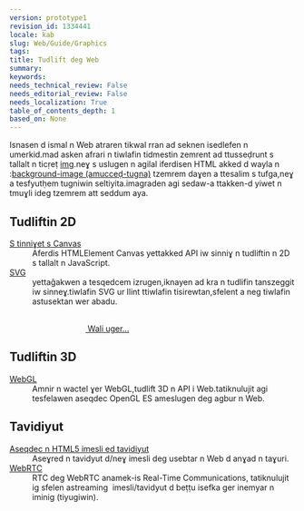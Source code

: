 ```yaml
---
version: prototype1
revision_id: 1334441
locale: kab
slug: Web/Guide/Graphics
tags: 
title: Tudlift deg Web
summary: 
keywords: 
needs_technical_review: False
needs_editorial_review: False
needs_localization: True
table_of_contents_depth: 1
based_on: None
---
```

<p>Isnasen d ismal n Web atraren tikwal rran ad seknen isedlefen n umerkid.mad asken afrari n tiwlafin tidmestin zemrent ad ttusseḍrunt s tallalt n ticṛeṭ <a charset="https://developer.mozilla.org/en-US/docs/Web/HTML/Element/img" href="https://developer.mozilla.org/en-US/docs/Web/HTML/Element/img">img</a>.neɣ s uslugen n agilal iferdisen HTML akked d wayla n :<a charset="https://developer.mozilla.org/en-US/docs/Web/CSS/background-image" href="https://developer.mozilla.org/en-US/docs/Web/CSS/background-image">background-image (amucceḍ-tugna)</a> tzemrem daɣen a ttesalim s tufga,neɣ a tesfyutḥem tugniwin seltiyita.imagraden agi sedaw-a ttakken-d yiwet n tmuɣli ideg tzemrem att seddum aya.&nbsp;<a charset="https://developer.mozilla.org/en-US/docs/Web/CSS/background-image" href="https://developer.mozilla.org/en-US/docs/Web/CSS/background-image"> </a></p>

<div class="row topicpage-table">
<div class="section">
<h2 class="Documentation" id="Tudliftin_2D">Tudliftin 2D</h2>

<dl>
 <dt><a href="/en-US/docs/HTML/Canvas">S tinniɣet s Canvas </a></dt>
 <dd>Aferdis HTMLElement Canvas yettakked API iw sinniɣ n tudliftin n 2D s tallalt n JavaScript.</dd>
 <dt><a href="/en-US/docs/Web/SVG">SVG</a></dt>
 <dd>yettaǧakwen a tesqedcem izrugen,iknayen ad kra n tudlifin tanszeggit iw sinneɣ.tiwlafin SVG ur llint ttiwlafin tisirewtan,sfelent a neg tiwlafin astusektan wer abadu.</dd>
</dl>

<p>&nbsp;&nbsp;&nbsp;&nbsp;&nbsp;&nbsp;&nbsp;&nbsp;&nbsp;&nbsp;&nbsp;&nbsp;&nbsp;&nbsp;&nbsp;&nbsp;&nbsp;&nbsp;&nbsp;&nbsp;&nbsp;&nbsp;&nbsp;&nbsp;&nbsp;&nbsp;&nbsp;&nbsp;&nbsp;&nbsp;&nbsp;&nbsp;&nbsp;&nbsp;&nbsp;&nbsp;&nbsp;&nbsp;&nbsp;&nbsp;&nbsp;&nbsp;&nbsp;&nbsp;&nbsp;&nbsp;&nbsp;&nbsp;&nbsp;&nbsp;&nbsp;&nbsp;&nbsp;&nbsp;&nbsp;&nbsp;&nbsp;&nbsp;&nbsp;&nbsp;&nbsp;&nbsp;&nbsp;&nbsp;&nbsp;&nbsp;&nbsp;&nbsp;&nbsp;&nbsp;&nbsp;&nbsp;&nbsp;&nbsp;&nbsp;&nbsp;&nbsp;&nbsp;&nbsp;&nbsp;&nbsp;&nbsp;&nbsp;&nbsp;&nbsp;&nbsp;&nbsp;&nbsp;&nbsp;&nbsp;&nbsp;&nbsp;&nbsp;&nbsp;&nbsp;&nbsp;&nbsp;&nbsp;&nbsp;&nbsp;&nbsp;&nbsp;&nbsp;&nbsp;&nbsp;&nbsp;&nbsp;&nbsp;&nbsp;&nbsp;&nbsp;&nbsp;&nbsp;&nbsp;&nbsp;&nbsp;&nbsp;&nbsp;&nbsp;&nbsp;&nbsp;&nbsp;&nbsp;&nbsp;&nbsp;&nbsp;&nbsp;&nbsp;&nbsp;&nbsp;&nbsp;&nbsp;&nbsp;&nbsp;&nbsp;&nbsp;&nbsp;&nbsp;&nbsp;&nbsp;&nbsp;&nbsp;&nbsp;&nbsp;&nbsp;&nbsp;&nbsp;&nbsp;&nbsp;&nbsp;&nbsp;&nbsp;&nbsp;&nbsp;&nbsp;&nbsp;&nbsp;&nbsp;&nbsp;&nbsp;&nbsp;&nbsp;<span class="alllinks"><a href="/en-US/docs/tag/Graphics"> Wali uger...</a></span></p>
</div>

<div class="section">
<h2 class="Documentation" id="Tudliftin_3D">Tudliftin 3D</h2>

<dl>
 <dt><a href="/en-US/docs/Web/WebGL">WebGL</a></dt>
 <dd>Amnir n wactel ɣer WebGL,tudlift 3D n API i Web.tatiknulujit agi tesfelawen aseqdec OpenGL ES ameslugen deg agbur n Web.</dd>
</dl>

<h2 id="Tavidiyut">Tavidiyut</h2>

<dl>
 <dt><a href="/en-US/docs/Web/Guide/HTML/Using_HTML5_audio_and_video">Aseqdec n HTML5 imesli ed tavidiyut </a></dt>
 <dd>Aseɣred n tavidyut d/neɣ imesli deg usebtar n Web d anɣad n taɣuri.</dd>
 <dt><a href="/en-US/docs/WebRTC">WebRTC</a></dt>
 <dd>RTC deg WebRTC anamek-is Real-Time Communications, tatiknulujit ig sfelen astreaming&nbsp; imesli/tavidyut d beṭṭu isefka ger inemyar n iminig (tiyugiwin).</dd>
</dl>
</div>
</div>


